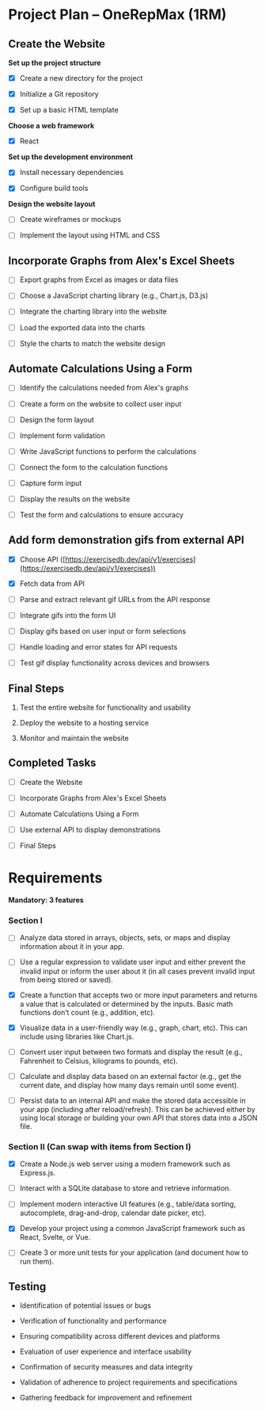 # Project Plan – OneRepMax (1RM) 


## Create the Website 

**Set up the project structure** 

- [x] Create a new directory for the project 

- [x] Initialize a Git repository 

- [x] Set up a basic HTML template 

**Choose a web framework** 

- [x] React 

**Set up the development environment** 

- [x] Install necessary dependencies 

- [x] Configure build tools 

**Design the website layout** 

- [ ] Create wireframes or mockups 

- [ ] Implement the layout using HTML and CSS 

## Incorporate Graphs from Alex's Excel Sheets 

- [ ] Export graphs from Excel as images or data files 

- [ ] Choose a JavaScript charting library (e.g., Chart.js, D3.js) 

- [ ] Integrate the charting library into the website 

- [ ] Load the exported data into the charts 

- [ ] Style the charts to match the website design 

## Automate Calculations Using a Form 

- [ ] Identify the calculations needed from Alex's graphs 

- [ ] Create a form on the website to collect user input 

- [ ] Design the form layout 

- [ ] Implement form validation 

- [ ] Write JavaScript functions to perform the calculations 

- [ ] Connect the form to the calculation functions 

- [ ] Capture form input 

- [ ] Display the results on the website 

- [ ] Test the form and calculations to ensure accuracy 

## Add form demonstration gifs from external API 

- [x] Choose API ([https://exercisedb.dev/api/v1/exercises](https://exercisedb.dev/api/v1/exercises)) 

- [x] Fetch data from API 

- [ ] Parse and extract relevant gif URLs from the API response 

- [ ] Integrate gifs into the form UI 

- [ ] Display gifs based on user input or form selections 

- [ ] Handle loading and error states for API requests 

- [ ] Test gif display functionality across devices and browsers 

 

## Final Steps 

1. Test the entire website for functionality and usability 

2. Deploy the website to a hosting service 

3. Monitor and maintain the website 
 

## Completed Tasks 

- [ ] Create the Website 

- [ ] Incorporate Graphs from Alex's Excel Sheets 

- [ ] Automate Calculations Using a Form 

- [ ] Use external API to display demonstrations 

- [ ] Final Steps 

 

# Requirements 

**Mandatory: 3 features** 

 

### Section I 

- [ ] Analyze data stored in arrays, objects, sets, or maps and display information about it in your app. 

- [ ] Use a regular expression to validate user input and either prevent the invalid input or inform the user about it (in all cases prevent invalid input from being stored or saved). 

- [x] Create a function that accepts two or more input parameters and returns a value that is calculated or determined by the inputs. Basic math functions don’t count (e.g., addition, etc). 

- [x] Visualize data in a user-friendly way (e.g., graph, chart, etc). This can include using libraries like Chart.js. 

- [ ] Convert user input between two formats and display the result (e.g., Fahrenheit to Celsius, kilograms to pounds, etc). 

- [ ] Calculate and display data based on an external factor (e.g., get the current date, and display how many days remain until some event). 

- [ ] Persist data to an internal API and make the stored data accessible in your app (including after reload/refresh). This can be achieved either by using local storage or building your own API that stores data into a JSON file. 

 

### Section II (Can swap with items from Section I) 

- [x] Create a Node.js web server using a modern framework such as Express.js. 

- [ ] Interact with a SQLite database to store and retrieve information. 

- [ ] Implement modern interactive UI features (e.g., table/data sorting, autocomplete, drag-and-drop, calendar date picker, etc). 

- [x] Develop your project using a common JavaScript framework such as React, Svelte, or Vue. 

- [ ] Create 3 or more unit tests for your application (and document how to run them). 

 

## Testing 

- Identification of potential issues or bugs 

- Verification of functionality and performance 

- Ensuring compatibility across different devices and platforms 

- Evaluation of user experience and interface usability 

- Confirmation of security measures and data integrity 

- Validation of adherence to project requirements and specifications 

- Gathering feedback for improvement and refinement 
